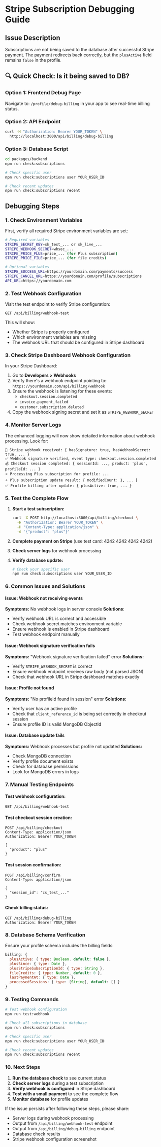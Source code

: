 # Stripe Subscription Debugging Guide

## Issue Description
Subscriptions are not being saved to the database after successful Stripe payment. The payment redirects back correctly, but the `plusActive` field remains `false` in the profile.

## 🔍 **Quick Check: Is it being saved to DB?**

### Option 1: Frontend Debug Page
Navigate to: `/profile/debug-billing` in your app to see real-time billing status.

### Option 2: API Endpoint
```bash
curl -H "Authorization: Bearer YOUR_TOKEN" \
  http://localhost:3000/api/billing/debug-billing
```

### Option 3: Database Script
```bash
cd packages/backend
npm run check:subscriptions

# Check specific user
npm run check:subscriptions user YOUR_USER_ID

# Check recent updates
npm run check:subscriptions recent
```

## Debugging Steps

### 1. Check Environment Variables
First, verify all required Stripe environment variables are set:

```bash
# Required variables
STRIPE_SECRET_KEY=sk_test_... or sk_live_...
STRIPE_WEBHOOK_SECRET=whsec_...
STRIPE_PRICE_PLUS=price_... (for Plus subscription)
STRIPE_PRICE_FILE=price_... (for file credits)

# Optional variables
STRIPE_SUCCESS_URL=https://yourdomain.com/payments/success
STRIPE_CANCEL_URL=https://yourdomain.com/profile/subscriptions
API_URL=https://yourdomain.com
```

### 2. Test Webhook Configuration
Visit the test endpoint to verify Stripe configuration:

```
GET /api/billing/webhook-test
```

This will show:
- Whether Stripe is properly configured
- Which environment variables are missing
- The webhook URL that should be configured in Stripe dashboard

### 3. Check Stripe Dashboard Webhook Configuration

In your Stripe Dashboard:
1. Go to **Developers > Webhooks**
2. Verify there's a webhook endpoint pointing to: `https://yourdomain.com/api/billing/webhook`
3. Ensure the webhook is listening for these events:
   - `checkout.session.completed`
   - `invoice.payment_failed`
   - `customer.subscription.deleted`
4. Copy the webhook signing secret and set it as `STRIPE_WEBHOOK_SECRET`

### 4. Monitor Server Logs
The enhanced logging will now show detailed information about webhook processing. Look for:

```
🔔 Stripe webhook received: { hasSignature: true, hasWebhookSecret: true, ... }
✅ Webhook signature verified, event type: checkout.session.completed
💰 Checkout session completed: { sessionId: ..., product: 'plus', profileId: ... }
⭐ Processing Plus subscription for profile: ...
⭐ Plus subscription update result: { modifiedCount: 1, ... }
✅ Profile billing after update: { plusActive: true, ... }
```

### 5. Test the Complete Flow

1. **Start a test subscription:**
   ```bash
   curl -X POST http://localhost:3000/api/billing/checkout \
     -H "Authorization: Bearer YOUR_TOKEN" \
     -H "Content-Type: application/json" \
     -d '{"product": "plus"}'
   ```

2. **Complete payment on Stripe** (use test card: 4242 4242 4242 4242)

3. **Check server logs** for webhook processing

4. **Verify database update:**
   ```bash
   # Check your specific user
   npm run check:subscriptions user YOUR_USER_ID
   ```

### 6. Common Issues and Solutions

#### Issue: Webhook not receiving events
**Symptoms:** No webhook logs in server console
**Solutions:**
- Verify webhook URL is correct and accessible
- Check webhook secret matches environment variable
- Ensure webhook is enabled in Stripe dashboard
- Test webhook endpoint manually

#### Issue: Webhook signature verification fails
**Symptoms:** "Webhook signature verification failed" error
**Solutions:**
- Verify `STRIPE_WEBHOOK_SECRET` is correct
- Ensure webhook endpoint receives raw body (not parsed JSON)
- Check that webhook URL in Stripe dashboard matches exactly

#### Issue: Profile not found
**Symptoms:** "No profileId found in session" error
**Solutions:**
- Verify user has an active profile
- Check that `client_reference_id` is being set correctly in checkout session
- Ensure profile ID is valid MongoDB ObjectId

#### Issue: Database update fails
**Symptoms:** Webhook processes but profile not updated
**Solutions:**
- Check MongoDB connection
- Verify profile document exists
- Check for database permissions
- Look for MongoDB errors in logs

### 7. Manual Testing Endpoints

#### Test webhook configuration:
```
GET /api/billing/webhook-test
```

#### Test checkout session creation:
```
POST /api/billing/checkout
Content-Type: application/json
Authorization: Bearer YOUR_TOKEN

{
  "product": "plus"
}
```

#### Test session confirmation:
```
POST /api/billing/confirm
Content-Type: application/json

{
  "session_id": "cs_test_..."
}
```

#### Check billing status:
```
GET /api/billing/debug-billing
Authorization: Bearer YOUR_TOKEN
```

### 8. Database Schema Verification

Ensure your profile schema includes the billing fields:

```javascript
billing: {
  plusActive: { type: Boolean, default: false },
  plusSince: { type: Date },
  plusStripeSubscriptionId: { type: String },
  fileCredits: { type: Number, default: 0 },
  lastPaymentAt: { type: Date },
  processedSessions: { type: [String], default: [] }
}
```

### 9. Testing Commands

```bash
# Test webhook configuration
npm run test:webhook

# Check all subscriptions in database
npm run check:subscriptions

# Check specific user
npm run check:subscriptions user YOUR_USER_ID

# Check recent updates
npm run check:subscriptions recent
```

### 10. Next Steps

1. **Run the database check** to see current status
2. **Check server logs** during a test subscription
3. **Verify webhook is configured** in Stripe dashboard
4. **Test with a small payment** to see the complete flow
5. **Monitor database** for profile updates

If the issue persists after following these steps, please share:
- Server logs during webhook processing
- Output from `/api/billing/webhook-test` endpoint
- Output from `/api/billing/debug-billing` endpoint
- Database check results
- Stripe webhook configuration screenshot
